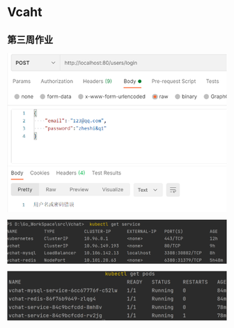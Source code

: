 # Vcaht
## 第三周作业

![image-20240406230140891](README.assets/image-20240406230140891.png)

![image-20240406230418320](README.assets/image-20240406230418320.png)

![image-20240406230333530](README.assets/image-20240406230333530.png)



